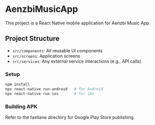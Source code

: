 # AenzbiMusicApp

This project is a React Native mobile application for Aenzbi Music App.

## Project Structure

- `src/components`: All reusable UI components
- `src/screens`: Application screens
- `src/services`: Any external service interactions (e.g., API calls)

### Setup

```bash
npm install
npx react-native run-android   # for Android
npx react-native run-ios       # for iOS
```

### Building APK
Refer to the fastlane directory for Google Play Store publishing.

